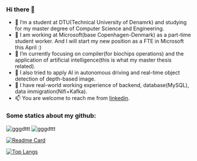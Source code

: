 ### Hi there 👋

<!--
**gggdttt/gggdttt** is a ✨ _special_ ✨ repository because its `README.md` (this file) appears on your GitHub profile.

Here are some ideas to get you started:
- 🔭 I’m a student of DTU(Technical University of Denamrk) and studying for my master degree of Computer Science and Engineering. I am working at Microsoft(base Copenhagen-Denmark) as a part-time student worker.
- 🌱 I’m currently focusing on compiler and artificial intelligence.
- 👯 I’m looking to collaborate on ...
- 🤔 I’m looking for help with ...
- 💬 Ask me about ...
- 📫 How to reach me: ...
- 😄 Pronouns: ...
- ⚡ Fun fact: ...
-->


- 🔭 I’m a student at DTU(Technical University of Denamrk) and studying for my master degree of Computer Science and Engineering. 
- 👯 I am working at Microsoft(base Copenhagen-Denmark) as a part-time student worker. And I will start my new position as a FTE in Microsoft this April :) 
- 🌱 I’m currently focusing on compiler(for biochips operations) and the application of artificial intelligence(this is what my master thesis related). 
- 🤔 I also tried to apply AI in autonomous driving and real-time object detection of depth-based image. 
- 👯 I have real-world working experience of backend, database(MySQL), data immigration(Nifi+Kafka).
- 📫 You are welcome to reach me from [linkedin](https://www.linkedin.com/in/wenjie-fan-b0b05620b/). 


### Some statics about my github:

![gggdttt](https://komarev.com/ghpvc/?username=gggdttt)
![gggdttt](https://visitor-badge.glitch.me/badge?page_id=gggdttt.profile)

[![Readme Card](https://github-readme-stats.vercel.app/api?username=gggdttt&show_icons=true&title_color=ffffff&icon_color=bb2acf&text_color=daf7dc&bg_color=151515)](https://github.com/gggdttt/github-readme-stats)

[![Top Langs](https://github-readme-stats.vercel.app/api/top-langs/?username=gggdttt&layout=compact&exclude_repo=gggdttt.github.io&title_color=ffffff&icon_color=bb2acf&text_color=daf7dc&bg_color=151515)](https://github.com/gggdttt/github-readme-stats)
